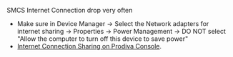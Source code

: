 SMCS Internet Connection drop very often
- Make sure in Device Manager -> Select the Network adapters for internet sharing -> Properties -> Power Management -> DO NOT select "Allow the computer to turn off this device to save power"
- [Internet Connection Sharing on Prodiva Console](https://learn.microsoft.com/en-gb/troubleshoot/windows-client/networking/ics-not-work-after-computer-or-service-restart).
